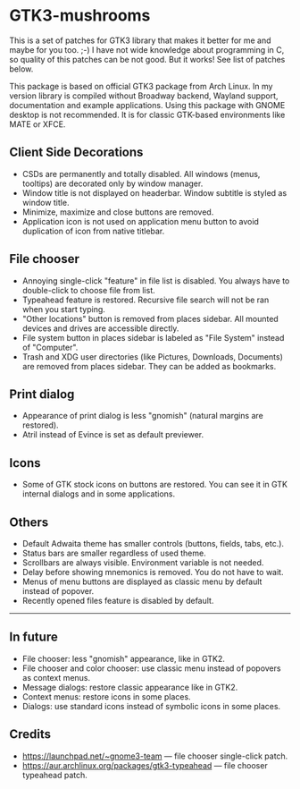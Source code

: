﻿GTK3-mushrooms
===

This is a set of patches for GTK3 library that makes it better for me and maybe for you too. ;-) I have not wide knowledge about programming in C, so quality of this patches can be not good. But it works! See list of patches below.

This package is based on official GTK3 package from Arch Linux. In my version library is compiled without Broadway backend, Wayland support, documentation and example applications. Using this package with GNOME desktop is not recommended. It is for classic GTK-based environments like MATE or XFCE.

Client Side Decorations
---

* CSDs are permanently and totally disabled. All windows (menus, tooltips) are decorated only by window manager.
* Window title is not displayed on headerbar. Window subtitle is styled as window title.
* Minimize, maximize and close buttons are removed.
* Application icon is not used on application menu button to avoid duplication of icon from native titlebar.

File chooser
---

* Annoying single-click "feature" in file list is disabled. You always have to double-click to choose file from list.
* Typeahead feature is restored. Recursive file search will not be ran when you start typing.
* "Other locations" button is removed from places sidebar. All mounted devices and drives are accessible directly.
* File system button in places sidebar is labeled as "File System" instead of "Computer".
* Trash and XDG user directories (like Pictures, Downloads, Documents) are removed from places sidebar. They can be added as bookmarks.

Print dialog
---

* Appearance of print dialog is less "gnomish" (natural margins are restored).
* Atril instead of Evince is set as default previewer.

Icons
---

* Some of GTK stock icons on buttons are restored. You can see it in GTK internal dialogs and in some applications.

Others
---

* Default Adwaita theme has smaller controls (buttons, fields, tabs, etc.).
* Status bars are smaller regardless of used theme.
* Scrollbars are always visible. Environment variable is not needed.
* Delay before showing mnemonics is removed. You do not have to wait.
* Menus of menu buttons are displayed as classic menu by default instead of popover.
* Recently opened files feature is disabled by default.

--------

In future
---

* File chooser: less "gnomish" appearance, like in GTK2.
* File chooser and color chooser: use classic menu instead of popovers as context menus.
* Message dialogs: restore classic appearance like in GTK2.
* Context menus: restore icons in some places.
* Dialogs: use standard icons instead of symbolic icons in some places.

Credits
---

* https://launchpad.net/~gnome3-team — file chooser single-click patch.
* https://aur.archlinux.org/packages/gtk3-typeahead — file chooser typeahead patch.